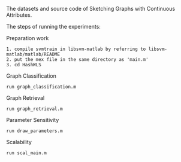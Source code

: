 The datasets and source code of Sketching Graphs with Continuous Attributes.

The steps of running the experiments:

Preparation work
```
1. compile svmtrain in libsvm-matlab by referring to libsvm-matlab/matlab/README
2. put the mex file in the same directory as 'main.m'
3. cd HashWLS
```   
Graph Classification

```
run graph_classification.m
```

Graph Retrieval
```
run graph_retrieval.m
```

Parameter Sensitivity
```
run draw_parameters.m
```


Scalability
```
run scal_main.m
```

